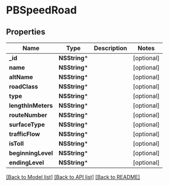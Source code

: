 # PBSpeedRoad

## Properties
Name | Type | Description | Notes
------------ | ------------- | ------------- | -------------
**_id** | **NSString*** |  | [optional] 
**name** | **NSString*** |  | [optional] 
**altName** | **NSString*** |  | [optional] 
**roadClass** | **NSString*** |  | [optional] 
**type** | **NSString*** |  | [optional] 
**lengthInMeters** | **NSString*** |  | [optional] 
**routeNumber** | **NSString*** |  | [optional] 
**surfaceType** | **NSString*** |  | [optional] 
**trafficFlow** | **NSString*** |  | [optional] 
**isToll** | **NSString*** |  | [optional] 
**beginningLevel** | **NSString*** |  | [optional] 
**endingLevel** | **NSString*** |  | [optional] 

[[Back to Model list]](../README.md#documentation-for-models) [[Back to API list]](../README.md#documentation-for-api-endpoints) [[Back to README]](../README.md)



